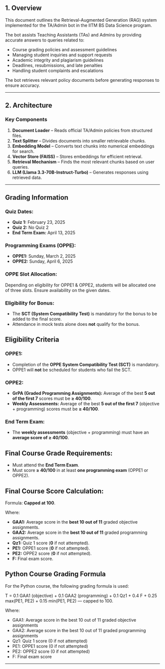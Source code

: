 ## 1. Overview
This document outlines the Retrieval-Augmented Generation (RAG) system implemented for the TA/Admin bot in the IITM BS Data Science program.

The bot assists Teaching Assistants (TAs) and Admins by providing accurate answers to queries related to:
- Course grading policies and assessment guidelines
- Managing student inquiries and support requests
- Academic integrity and plagiarism guidelines
- Deadlines, resubmissions, and late penalties
- Handling student complaints and escalations

The bot retrieves relevant policy documents before generating responses to ensure accuracy.

---

## 2. Architecture

### Key Components
1. **Document Loader** – Reads official TA/Admin policies from structured files.
2. **Text Splitter** – Divides documents into smaller retrievable chunks.
3. **Embedding Model** – Converts text chunks into numerical embeddings for search.
4. **Vector Store (FAISS)** – Stores embeddings for efficient retrieval.
5. **Retrieval Mechanism** – Finds the most relevant chunks based on user queries.
6. **LLM (Llama 3.3-70B-Instruct-Turbo)** – Generates responses using retrieved data.

---

## Grading Information

### Quiz Dates:
- **Quiz 1:** February 23, 2025
- **Quiz 2:** No Quiz 2
- **End Term Exam:** April 13, 2025

### Programming Exams (OPPE):
- **OPPE1:** Sunday, March 2, 2025
- **OPPE2:** Sunday, April 6, 2025

### OPPE Slot Allocation:
Depending on eligibility for OPPE1 & OPPE2, students will be allocated one of three slots. Ensure availability on the given dates.

### Eligibility for Bonus:
- The **SCT (System Compatibility Test)** is mandatory for the bonus to be added to the final score.
- Attendance in mock tests alone does **not** qualify for the bonus.

## Eligibility Criteria

### OPPE1:
- Completion of the **OPPE System Compatibility Test (SCT)** is mandatory.
- OPPE1 will **not** be scheduled for students who fail the SCT.

### OPPE2:
- **GrPA (Graded Programming Assignments):** Average of the best **5 out of the first 7** scores must be **≥ 40/100**.
- **Weekly Assessments:** Average of the best **5 out of the first 7** (objective + programming) scores must be **≥ 40/100**.

### End Term Exam:
- The **weekly assessments** (objective + programming) must have an **average score of ≥ 40/100**.

## Final Course Grade Requirements:
- Must attend the **End Term Exam**.
- Must score **≥ 40/100** in at least **one programming exam** (OPPE1 or OPPE2).

## Final Course Score Calculation:
Formula: **Capped at 100**.

Where:
- **GAA1:** Average score in the **best 10 out of 11** graded objective assignments.
- **GAA2:** Average score in the **best 10 out of 11** graded programming assignments.
- **Qz1:** Quiz 1 score (**0** if not attempted).
- **PE1:** OPPE1 score (**0** if not attempted).
- **PE2:** OPPE2 score (**0** if not attempted).
- **F:** Final exam score.

## Python Course Grading Formula

For the Python course, the following grading formula is used:

T = 0.1 GAA1 (objective) + 0.1 GAA2 (programming) + 0.1 Qz1 + 0.4 F + 0.25 max(PE1, PE2) + 0.15 min(PE1, PE2) — capped to 100.

Where:
- GAA1: Average score in the best 10 out of 11 graded objective assignments
- GAA2: Average score in the best 10 out of 11 graded programming assignments
- Qz1: Quiz 1 score (0 if not attempted)
- PE1: OPPE1 score (0 if not attempted)
- PE2: OPPE2 score (0 if not attempted)
- F: Final exam score
---
